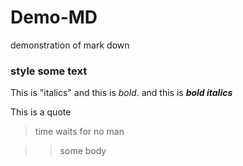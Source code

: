 # Demo-MD
demonstration of mark down
### style some text
This is "italics" and this is _bold_.
and this is ***bold italics***

This is a quote
> time waits for no man

>> some body
